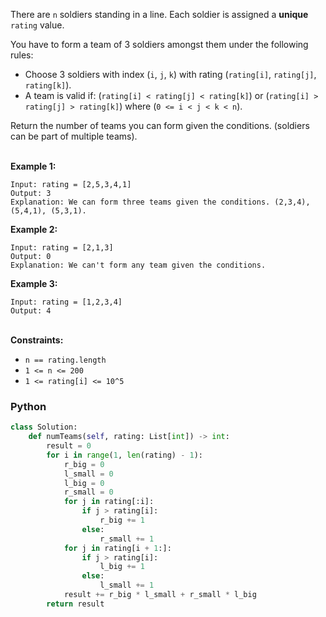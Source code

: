 There are `n` soldiers standing in a line. Each soldier is assigned a  **unique**  `rating`  value.<br>

You have to form a team of 3 soldiers amongst them under the following rules:

-   Choose 3 soldiers with index (`i`,  `j`,  `k`) with rating (`rating[i]`,  `rating[j]`,  `rating[k]`).
-   A team is valid if: (`rating[i] < rating[j] < rating[k]`) or (`rating[i] > rating[j] > rating[k]`) where (`0 <= i < j < k < n`).

Return the number of teams you can form given the conditions. (soldiers can be part of multiple teams).<br><br>


**Example 1:**
```
Input: rating = [2,5,3,4,1]
Output: 3
Explanation: We can form three teams given the conditions. (2,3,4), (5,4,1), (5,3,1).
```
**Example 2:**
```
Input: rating = [2,1,3]
Output: 0
Explanation: We can't form any team given the conditions.
```
**Example 3:**
```
Input: rating = [1,2,3,4]
Output: 4
```
<br>**Constraints:**

-   `n == rating.length`
-   `1 <= n <= 200`
-   `1 <= rating[i] <= 10^5`

### Python
```python
class Solution:
    def numTeams(self, rating: List[int]) -> int:
        result = 0
        for i in range(1, len(rating) - 1):
            r_big = 0
            l_small = 0
            l_big = 0
            r_small = 0
            for j in rating[:i]:
                if j > rating[i]:
                    r_big += 1
                else:
                    r_small += 1
            for j in rating[i + 1:]:
                if j > rating[i]:
                    l_big += 1
                else:
                    l_small += 1
            result += r_big * l_small + r_small * l_big
        return result
```